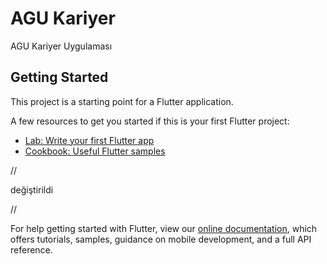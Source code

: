 # AGU Kariyer

AGU Kariyer Uygulaması

## Getting Started

This project is a starting point for a Flutter application.

A few resources to get you started if this is your first Flutter project:

- [Lab: Write your first Flutter app](https://flutter.dev/docs/get-started/codelab)
- [Cookbook: Useful Flutter samples](https://flutter.dev/docs/cookbook)

//

değiştirildi 

//


For help getting started with Flutter, view our
[online documentation](https://flutter.dev/docs), which offers tutorials,
samples, guidance on mobile development, and a full API reference.